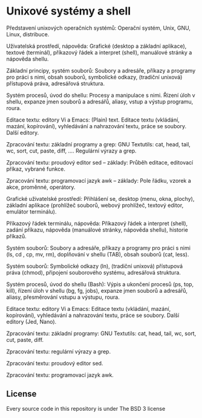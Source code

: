 # Unixové systémy a shell

Představení unixových operačních systémů: Operační systém, Unix, GNU, Linux, distribuce. 

Uživatelská prostředí, nápověda: Grafické (desktop a základní aplikace), textové (terminál), příkazový řádek a interpret (shell), manuálové stránky a nápověda shellu. 

Základní principy, systém souborů: Soubory a adresáře, příkazy a programy pro práci s nimi, obsah souborů, symbolické odkazy, (tradiční unixová) přístupová práva, adresářová struktura. 

Systém procesů, úvod do shellu: Procesy a manipulace s nimi. Řízení úloh v shellu, expanze jmen souborů a adresářů, aliasy, vstup a výstup programu, roura. 

Editace textu: editory Vi a Emacs: (Plain) text. Editace textu (vkládání, mazání, kopírování), vyhledávání a nahrazování textu, práce se soubory. Další editory. 

Zpracování textu: základní programy a grep: GNU Textutils: cat, head, tail, wc, sort, cut, paste, diff, …. Regulární výrazy a grep. 

Zpracování textu: proudový editor sed – základy: Průběh editace, editovací příkaz, vybrané funkce. 

Zpracování textu: programovací jazyk awk – základy: Pole řádku, vzorek a akce, proměnné, operátory. 

Grafické uživatelské prostředí: Přihlášení se, desktop (menu, okna, plochy), základní aplikace (prohlížeč souborů, webový prohlížeč, textový editor, emulátor terminálu). 

Příkazový řádek terminálu, nápověda: Příkazový řádek a interpret (shell), zadání příkazu, nápověda (manuálové stránky, nápověda shellu), historie příkazů. 

Systém souborů: Soubory a adresáře, příkazy a programy pro práci s nimi (ls, cd , cp, mv, rm), doplňování v shellu (TAB), obsah souborů (cat, less). 

Systém souborů: Symbolické odkazy (ln), (tradiční unixová) přístupová práva (chmod), připojení souborového systému, adresářová struktura. 

Systém procesů, úvod do shellu (Bash): Výpis a ukončení procesů (ps, top, kill), řízení úloh v shellu (bg, fg, jobs), expanze jmen souborů a adresářů, aliasy, přesměrování vstupu a výstupu, roura. 

Editace textu: editory Vi a Emacs: Editace textu (vkládání, mazání, kopírování), vyhledávání a nahrazování textu, práce se soubory. Další editory (Jed, Nano). 

Zpracování textu: základní programy: GNU Textutils: cat, head, tail, wc, sort, cut, paste, diff.

Zpracování textu: regulární výrazy a grep.

Zpracování textu: proudový editor sed.

Zpracování textu: programovací jazyk awk.

## License

Every source code in this repository is under The BSD 3 license

